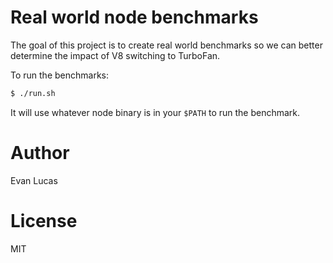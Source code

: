 # Real world node benchmarks

The goal of this project is to create real world benchmarks so we can better
determine the impact of V8 switching to TurboFan.

To run the benchmarks:

```bash
$ ./run.sh
```

It will use whatever node binary is in your `$PATH` to run the benchmark.

# Author

Evan Lucas

# License

MIT
